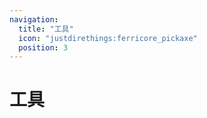 ```yaml
---
navigation:
  title: "工具"
  icon: "justdirethings:ferricore_pickaxe"
  position: 3
---
```


# 工具

<SubPages />